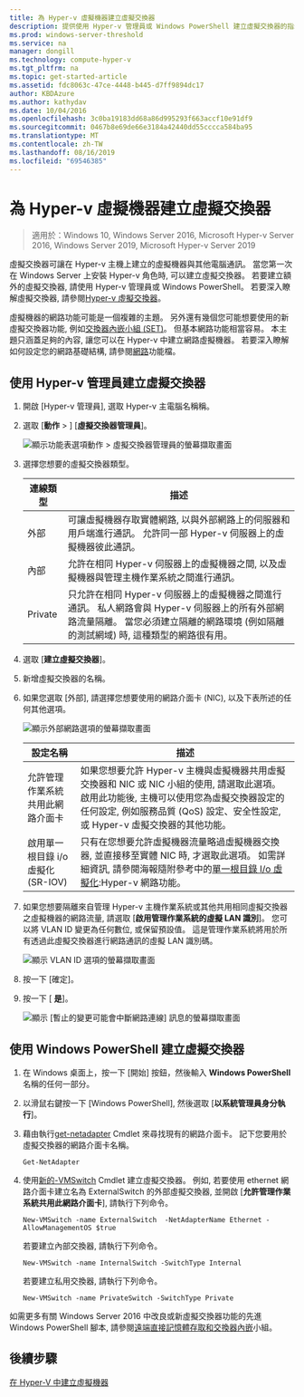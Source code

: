 ```yaml
---
title: 為 Hyper-v 虛擬機器建立虛擬交換器
description: 提供使用 Hyper-v 管理員或 Windows PowerShell 建立虛擬交換器的指示
ms.prod: windows-server-threshold
ms.service: na
manager: dongill
ms.technology: compute-hyper-v
ms.tgt_pltfrm: na
ms.topic: get-started-article
ms.assetid: fdc8063c-47ce-4448-b445-d7ff9894dc17
author: KBDAzure
ms.author: kathydav
ms.date: 10/04/2016
ms.openlocfilehash: 3c0ba19183dd68a86d995293f663accf10e91df9
ms.sourcegitcommit: 0467b8e69de66e3184a42440dd55cccca584ba95
ms.translationtype: MT
ms.contentlocale: zh-TW
ms.lasthandoff: 08/16/2019
ms.locfileid: "69546385"
---
```

# <a name="create-a-virtual-switch-for-hyper-v-virtual-machines"></a>為 Hyper-v 虛擬機器建立虛擬交換器

>適用於：Windows 10, Windows Server 2016, Microsoft Hyper-v Server 2016, Windows Server 2019, Microsoft Hyper-v Server 2019
  
虛擬交換器可讓在 Hyper-v 主機上建立的虛擬機器與其他電腦通訊。 當您第一次在 Windows Server 上安裝 Hyper-v 角色時, 可以建立虛擬交換器。 若要建立額外的虛擬交換器, 請使用 Hyper-v 管理員或 Windows PowerShell。 若要深入瞭解虛擬交換器, 請參閱[Hyper-v 虛擬交換器](../../hyper-v-virtual-switch/Hyper-V-Virtual-Switch.md)。  
  
虛擬機器的網路功能可能是一個複雜的主題。 另外還有幾個您可能想要使用的新虛擬交換器功能, 例如[交換器內嵌小組 (SET)](../../hyper-v-virtual-switch/RDMA-and-Switch-Embedded-Teaming.md#switch-embedded-teaming-set)。 但基本網路功能相當容易。 本主題只涵蓋足夠的內容, 讓您可以在 Hyper-v 中建立網路虛擬機器。 若要深入瞭解如何設定您的網路基礎結構, 請參閱[網路](../../../networking/Networking.md)功能檔。   
  
## <a name="create-a-virtual-switch-by-using-hyper-v-manager"></a>使用 Hyper-v 管理員建立虛擬交換器  
  
1.  開啟 [Hyper-v 管理員], 選取 Hyper-v 主電腦名稱稱。  
  
2.  選取 [**動作** > ] [**虛擬交換器管理員**]。  
  
    ![顯示功能表選項動作 > 虛擬交換器管理員的螢幕擷取畫面](../media/Hyper-V-Action-VSwitchManager.png)  
  
3.  選擇您想要的虛擬交換器類型。  
  
    |連線類型|描述|  
    |-------------------|---------------|  
    |外部|可讓虛擬機器存取實體網路, 以與外部網路上的伺服器和用戶端進行通訊。 允許同一部 Hyper-v 伺服器上的虛擬機器彼此通訊。|  
    |內部|允許在相同 Hyper-v 伺服器上的虛擬機器之間, 以及虛擬機器與管理主機作業系統之間進行通訊。|  
    |Private|只允許在相同 Hyper-v 伺服器上的虛擬機器之間進行通訊。 私人網路會與 Hyper-v 伺服器上的所有外部網路流量隔離。 當您必須建立隔離的網路環境 (例如隔離的測試網域) 時, 這種類型的網路很有用。|  
  
4.  選取 [**建立虛擬交換器**]。  
  
5.  新增虛擬交換器的名稱。  
  
6.  如果您選取 [外部], 請選擇您想要使用的網路介面卡 (NIC), 以及下表所述的任何其他選項。  
  
    ![顯示外部網路選項的螢幕擷取畫面](../media/Hyper-V-NewVSwitch-ExternalOptions.png)  
  
    |設定名稱|描述|  
    |----------------|---------------|  
    |允許管理作業系統共用此網路介面卡|如果您想要允許 Hyper-v 主機與虛擬機器共用虛擬交換器和 NIC 或 NIC 小組的使用, 請選取此選項。 啟用此功能後, 主機可以使用您為虛擬交換器設定的任何設定, 例如服務品質 (QoS) 設定、安全性設定, 或 Hyper-v 虛擬交換器的其他功能。|  
    |啟用單一根目錄 i/o 虛擬化 (SR-IOV)|只有在您想要允許虛擬機器流量略過虛擬機器交換器, 並直接移至實體 NIC 時, 才選取此選項。 如需詳細資訊, 請參閱海報隨附參考中的[單一根目錄 I/o 虛擬化](https://technet.microsoft.com/library/dn641211.aspx#Sec4):Hyper-v 網路功能。|  
  
7.  如果您想要隔離來自管理 Hyper-v 主機作業系統或其他共用相同虛擬交換器之虛擬機器的網路流量, 請選取 [**啟用管理作業系統的虛擬 LAN 識別**]。 您可以將 VLAN ID 變更為任何數位, 或保留預設值。 這是管理作業系統將用於所有透過此虛擬交換器進行網路通訊的虛擬 LAN 識別碼。  
  
    ![顯示 VLAN ID 選項的螢幕擷取畫面](../media/Hyper-V-NewSwitch-VLAN.png)  
  
8.  按一下 [確定]。  
  
9. 按一下 [ **是**]。  
  
    ![顯示 [暫止的變更可能會中斷網路連線] 訊息的螢幕擷取畫面](../media/Hyper-V-NewVSwitch-DisruptNetwork.png)  
  
## <a name="create-a-virtual-switch-by-using-windows-powershell"></a>使用 Windows PowerShell 建立虛擬交換器  
  
1.  在 Windows 桌面上，按一下 \[開始\] 按鈕，然後輸入 **Windows PowerShell** 名稱的任何一部分。  
  
2.  以滑鼠右鍵按一下 [Windows PowerShell], 然後選取 [**以系統管理員身分執行**]。  
  
3.  藉由執行[get-netadapter](https://technet.microsoft.com/library/jj130867.aspx) Cmdlet 來尋找現有的網路介面卡。 記下您要用於虛擬交換器的網路介面卡名稱。  
  
    ```  
    Get-NetAdapter  
    ```  
  
4.  使用[新的-VMSwitch](https://technet.microsoft.com/library/hh848455.aspx) Cmdlet 建立虛擬交換器。 例如, 若要使用 ethernet 網路介面卡建立名為 ExternalSwitch 的外部虛擬交換器, 並開啟 [**允許管理作業系統共用此網路介面卡**], 請執行下列命令。  
  
    ```  
    New-VMSwitch -name ExternalSwitch  -NetAdapterName Ethernet -AllowManagementOS $true  
    ```  
  
    若要建立內部交換器, 請執行下列命令。  
  
    ```  
    New-VMSwitch -name InternalSwitch -SwitchType Internal  
    ```  
  
    若要建立私用交換器, 請執行下列命令。  
  
    ```  
    New-VMSwitch -name PrivateSwitch -SwitchType Private  
    ```  
  
如需更多有關 Windows Server 2016 中改良或新虛擬交換器功能的先進 Windows PowerShell 腳本, 請參閱[遠端直接記憶體存取和交換器內嵌](../../hyper-v-virtual-switch/RDMA-and-Switch-Embedded-Teaming.md)小組。  

  
## <a name="next-step"></a>後續步驟  
[在 Hyper-V 中建立虛擬機器](Create-a-virtual-machine-in-Hyper-V.md)  
  



